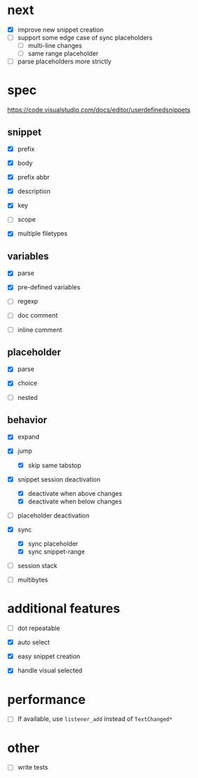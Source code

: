 # next
- [x] improve new snippet creation
- [ ] support some edge case of sync placeholders
  - [ ] multi-line changes
  - [ ] same range placeholder
- [ ] parse placeholders more strictly

# spec

https://code.visualstudio.com/docs/editor/userdefinedsnippets


## snippet

- [x] prefix
- [x] body
- [x] prefix abbr
- [x] description
- [x] key
- [ ] scope
- [x] multiple filetypes


## variables

- [x] parse
- [x] pre-defined variables
- [ ] regexp
- [ ] doc comment
- [ ] inline comment


## placeholder

- [x] parse
- [x] choice
- [ ] nested


## behavior

- [x] expand
- [x] jump
  - [x] skip same tabstop
- [x] snippet session deactivation
    - [x] deactivate when above changes
    - [x] deactivate when below changes
- [ ] placeholder deactivation
- [x] sync
  - [x] sync placeholder
  - [x] sync snippet-range
- [ ] session stack
- [ ] multibytes


# additional features

- [ ] dot repeatable
- [x] auto select
- [x] easy snippet creation
- [x] handle visual selected


# performance

- [ ] If available, use `listener_add` instead of `TextChanged*`


# other
- [ ] write tests

